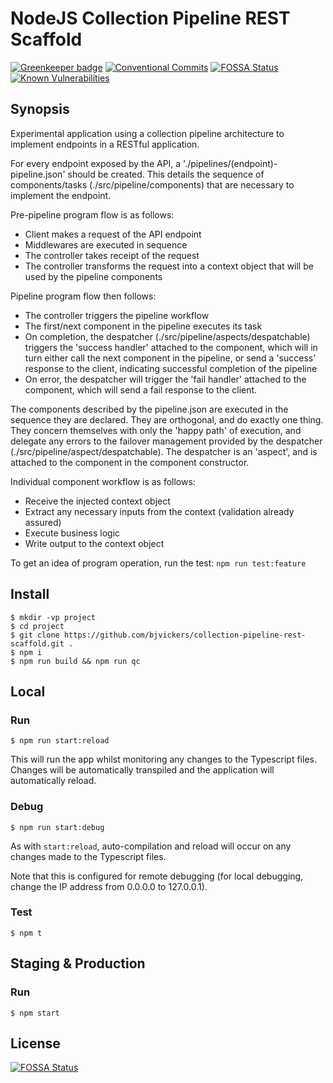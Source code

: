 # NodeJS Collection Pipeline REST Scaffold
[![Greenkeeper badge](https://badges.greenkeeper.io/bjvickers/collection-pipeline-rest-scaffold.svg)](https://greenkeeper.io/)
[![Conventional Commits](https://img.shields.io/badge/Conventional%20Commits-1.0.0-yellow.svg)](https://conventionalcommits.org)
[![FOSSA Status](https://app.fossa.io/api/projects/git%2Bgithub.com%2Fbjvickers%2Fcollection-pipeline-rest-scaffold.svg?type=shield)](https://app.fossa.io/projects/git%2Bgithub.com%2Fbjvickers%2Fcollection-pipeline-rest-scaffold?ref=badge_shield)
[![Known Vulnerabilities](https://snyk.io/test/github/bjvickers/collection-pipeline-rest-scaffold/badge.svg)](https://snyk.io/test/github/bjvickers/collection-pipeline-rest-scaffold)

## Synopsis
Experimental application using a collection pipeline architecture to implement
endpoints in a RESTful application.

For every endpoint exposed by the API, a './pipelines/(endpoint)-pipeline.json'
should be created. This details the sequence of components/tasks (./src/pipeline/components)
that are necessary to implement the endpoint.

Pre-pipeline program flow is as follows:
* Client makes a request of the API endpoint
* Middlewares are executed in sequence
* The controller takes receipt of the request
* The controller transforms the request into a context object that will be
used by the pipeline components

Pipeline program flow then follows:
* The controller triggers the pipeline workflow
* The first/next component in the pipeline executes its task
* On completion, the despatcher (./src/pipeline/aspects/despatchable) triggers
the 'success handler' attached to the component, which will in turn
either call the next component in the pipeline, or send a 'success' response
to the client, indicating successful completion of the pipeline
* On error, the despatcher will trigger the 'fail handler' attached
to the component, which will send a fail response to the client.

The components described by the pipeline.json are executed in the sequence
they are declared. They are orthogonal, and do exactly one thing. 
They concern themselves with only the 'happy path' of execution, and 
delegate any errors to the failover management provided by the despatcher
(./src/pipeline/aspect/despatchable). The despatcher is an 'aspect', and is attached
to the component in the component constructor.

Individual component workflow is as follows:
* Receive the injected context object
* Extract any necessary inputs from the context (validation already assured)
* Execute business logic
* Write output to the context object

To get an idea of program operation, run the test: `npm run test:feature`


## Install
```console
$ mkdir -vp project  
$ cd project  
$ git clone https://github.com/bjvickers/collection-pipeline-rest-scaffold.git .  
$ npm i  
$ npm run build && npm run qc  
```

## Local
### Run
```console
$ npm run start:reload  
```
This will run the app whilst monitoring any changes to the Typescript files.
Changes will be automatically transpiled and the application will automatically reload.

### Debug
```console
$ npm run start:debug  
```
As with `start:reload`, auto-compilation and reload will occur on any changes
made to the Typescript files.

Note that this is configured for remote debugging (for local debugging,
change the IP address from 0.0.0.0 to 127.0.0.1).

### Test
```console
$ npm t  
```


## Staging & Production
### Run
```console
$ npm start   
```


## License
[![FOSSA Status](https://app.fossa.io/api/projects/git%2Bgithub.com%2Fbjvickers%2Fcollection-pipeline-rest-scaffold.svg?type=large)](https://app.fossa.io/projects/git%2Bgithub.com%2Fbjvickers%2Fcollection-pipeline-rest-scaffold?ref=badge_large)